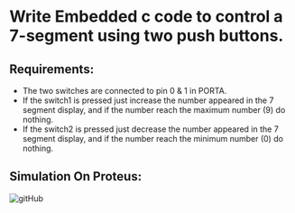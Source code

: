 # Write Embedded c code to control a 7-segment using two push buttons.
## Requirements:
 - The two switches are connected to pin 0 & 1 in PORTA. 
 - If the switch1 is pressed just increase the number appeared in the 7 segment display, and if the number reach the maximum number (9) do nothing.
 - If the switch2 is pressed just decrease the number appeared in the 7 segment display, and if the number reach the minimum number (0) do nothing.
## Simulation On Proteus:
![gitHub]()
